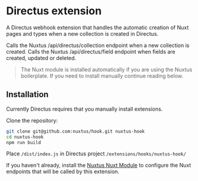 # Directus extension

A Directus webhook extension that handles the automatic creation of Nuxt pages and types when a new collection is created in Directus.

Calls the Nuxtus /api/directus/collection endpoint when a new collection is created.
Calls the Nuxtus /api/directus/field endpoint when fields are created, updated or deleted.

> The Nuxt module is installed automatically if you are using the Nuxtus boilerplate. If you need to install manually continue reading below.

## Installation

Currently Directus requires that you manually install extensions.

Clone the repository:

```bash
git clone git@github.com:nuxtus/hook.git nuxtus-hook
cd nuxtus-hook
npm run build
```

Place `/dist/index.js` in Directus project `/extensions/hooks/nuxtus-hook/`

If you haven't already, install the [Nuxtus Nuxt Module](nuxt-module.md) to configure the Nuxt endpoints that will be called by this extension.